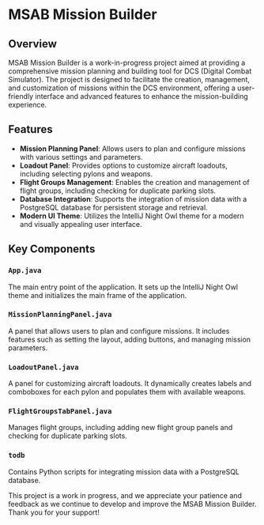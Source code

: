 # MSAB Mission Builder

## Overview

MSAB Mission Builder is a work-in-progress project aimed at providing a comprehensive mission planning and building tool for DCS (Digital Combat Simulator). The project is designed to facilitate the creation, management, and customization of missions within the DCS environment, offering a user-friendly interface and advanced features to enhance the mission-building experience.

## Features

- **Mission Planning Panel**: Allows users to plan and configure missions with various settings and parameters.
- **Loadout Panel**: Provides options to customize aircraft loadouts, including selecting pylons and weapons.
- **Flight Groups Management**: Enables the creation and management of flight groups, including checking for duplicate parking slots.
- **Database Integration**: Supports the integration of mission data with a PostgreSQL database for persistent storage and retrieval.
- **Modern UI Theme**: Utilizes the IntelliJ Night Owl theme for a modern and visually appealing user interface.


## Key Components

### `App.java`
The main entry point of the application. It sets up the IntelliJ Night Owl theme and initializes the main frame of the application.

###  `MissionPlanningPanel.java`
A panel that allows users to plan and configure missions. It includes features such as setting the layout, adding buttons, and managing mission parameters.

### `LoadoutPanel.java`
A panel for customizing aircraft loadouts. It dynamically creates labels and comboboxes for each pylon and populates them with available weapons.

### `FlightGroupsTabPanel.java`
Manages flight groups, including adding new flight group panels and checking for duplicate parking slots.

### `todb`
Contains Python scripts for integrating mission data with a PostgreSQL database.

This project is a work in progress, and we appreciate your patience and feedback as we continue to develop and improve the MSAB Mission Builder. Thank you for your support!
